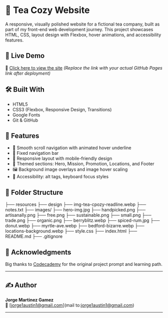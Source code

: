 # 🍵 Tea Cozy Website

A responsive, visually polished website for a fictional tea company, built as part of my front-end web development journey. This project showcases HTML, CSS, layout design with Flexbox, hover animations, and accessibility features.

## 🚀 Live Demo

🔗 [Click here to view the site](https://jmg002050.github.io/Tea-Cozy/)
_(Replace the link with your actual GitHub Pages link after deployment)_

## 🛠️ Built With

- HTML5
- CSS3 (Flexbox, Responsive Design, Transitions)
- Google Fonts
- Git & GitHub

## 🎯 Features

- 🔗 Smooth scroll navigation with animated hover underline
- 🧭 Fixed navigation bar
- 📱 Responsive layout with mobile-friendly design
- 🌿 Themed sections: Hero, Mission, Promotion, Locations, and Footer
- 🖼️ Background image overlays and image hover scaling
- 🧠 Accessibility: alt tags, keyboard focus styles

## 📁 Folder Structure
├── resources
  ├── design
    ├── img-tea-cpozy-readline.webp
    ├── notes.txt
  ├── images/
    ├── hero-img.jpg
    ├── handpicked.png
    ├── artisanally.png
    ├── free.png
    ├── sustainable.png
    ├── small.png
    ├── trade.png
    ├── organic.png
    ├── berryblitz.webp
    ├── spiced-rum.jpg
    ├── donut.webp
    ├── myrtle-ave.webp
    ├── bedford-bizarre.webp
    ├── locations-background.webp
├── style.css
├── index.html
├── README.md
├── .gitignore

## 🙌 Acknowledgments

Big thanks to [Codecademy](https://www.codecademy.com/) for the original project prompt and learning path.

---

## ✍️ Author

**Jorge Martinez Gamez**  
📧 [jorge1austin1@gmail.com](mail to:jorge1austin1@gmail.com)

---


